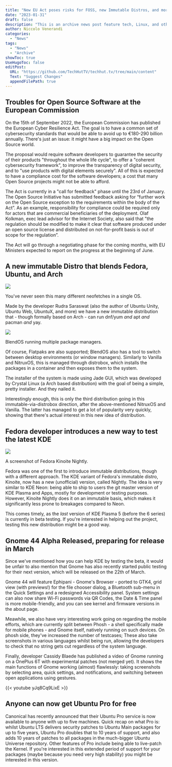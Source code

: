 ```yaml
---
title: "New EU Act poses risks for FOSS, new Immutable Distros, and more!"
date: "2023-01-31"
draft: false
description: "This is an archive news post feature tech, Linux, and other open-source news. This is an older article that was part of a migration. There will be missing images, broken links, and potentially other issues."
author: Niccolo Venerandi
categories:
  - "News"
tags:
  - "News"
  - "Archive"
showToc: true
UseHugoToc: false
editPost:
  URL: "https://github.com/TechHutTV/techhut.tv/tree/main/content"
  Text: "Suggest Changes"
  appendFilePath: true
---
```


## Troubles for Open Source Software at the European Commission

On the 15th of September 2022, the European Commission has published the European Cyber Resilience Act. The goal is to have a common set of cybersecurity standards that would be able to avoid up to €180-290 billion annually. There's just an issue: it might have a big impact on the Open Source world.

The proposal would require software developers to guarantee the security of their products "throughout the whole life cycle", to offer a "coherent cybersecurity framework", to improve the transparency of digital security, and to "use products with digital elements securely". All of this is expected to have a compliance cost for the software developers; a cost that many Open Source projects might not be able to afford.

The Act is currently in a "call for feedback" phase until the 23rd of January. The Open Source Initiative has submitted feedback asking for “further work on the Open Source exception to the requirements within the body of the Act”. As an example, responsibility for compliance could be required only for actors that are commercial beneficiaries of the deployment. Olaf Kolkman, exec lead advisor for the Internet Society, also said that "the regulation should be modified to make it clear that software produced under an open source license and distributed on not-for-profit basis is out of scope for the regulation”.

The Act will go through a negotiating phase for the coming months, with EU Ministers expected to report on the progress at the beginning of June.

## A new immutable Distro that blends Fedora, Ubuntu, and Arch

![](images/image-15.png)

You've never seen this many different neofetches in a single OS.

Made by the developer Rudra Saraswat (also the author of Ubuntu Unity, Ubuntu Web, UbuntuX, and more) we have a new immutable distribution that - though formally based on Arch - can run dnf/yum _and_ apt _and_ pacman _and_ yay.

![](images/image-14.png)

BlendOS running multiple package managers.

Of course, Flatpaks are also supported; BlendOS also has a tool to switch between desktop environments (or window managers). Similarly to Vanilla and NitruxOS, this is managed through distrobox, which installs the packages in a container and then exposes them to the system.

The installer of the system is made using Jade GUI, which was developed by Crystal Linux (a Arch based distribution) with the goal of being a simple, pretty installer. And they nailed it.

Interestingly enough, this is only the third distribution going in this immutable-via-distrobox direction, after the above-mentioned NitruxOS and Vanilla. The latter has managed to get a lot of popularity very quickly, showing that there's actual interest in this new idea of distribution.

## Fedora developer introduces a new way to test the latest KDE

![](images/image-16.png)

A screenshot of Fedora Kinoite Nightly.

Fedora was one of the first to introduce immutable distributions, though with a different approach. The KDE variant of Fedora's immutable distro, Kinoite, now has a new (unofficial) version, called Nightly. The idea is very similar to KDE Neon: being able to ship to users the git master version of KDE Plasma and Apps, mostly for development or testing purposes. However, Kinoite Nightly does it on an immutable basis, which makes it significantly less prone to breakages compared to Neon.

This comes timely, as the _last_ version of KDE Plasma 5 (before the 6 series) is currently in beta testing. If you're interested in helping out the project, testing this new distribution might be a good way.

## Gnome 44 Alpha Released, preparing for release in March

Since we've mentioned how you can help KDE by testing the beta, it would be unfair to also mention that Gnome has also recently started public testing for their next version, which will be released on the 22th of March.

Gnome 44 will feature Ephipani - Gnome's Browser - ported to GTK4, grid view (with previews!) for the file chooser dialog, a Bluetooth sub-menu in the Quick Settings and a redesigned Accessibility panel. System settings can also now share Wi-Fi passwords via QR Codes, the Date & Time panel is more mobile-friendly, and you can see kernel and firmware versions in the about page.

Meawhile, we also have very interesting work going on regarding the mobile efforts, which are currently split between Phosh - a shell specifically made for mobile phones - and Gnome itself, natively running on such devices. On phosh side, they've increased the number of testcases; These also take screenshots in various languages whilst being run, allowing the developers to check that no string gets cut regardless of the system language.

Finally, developer Cassidy Blaede has published a video of Gnome running on a OnePlus 6T with experimental patches (not merged yet). It shows the main functions of Gnome working (almost) flawlessly: taking screenshots by selecting area, quick settings, and notifications, and switching between open applications using gestures.

{{< youtube yJq8Cq9LixE >}}

## Anyone can now get Ubuntu Pro for free


Canonical has recently announced that their Ubuntu Pro service is now available to anyone with up to five machines. Quick recap on what Pro is: whilst Ubuntu LTS delivers security patches to Ubuntu Main packages for up to five years, Ubuntu Pro doubles that to 10 years of support, and also adds 10 years of patches to all packages in the much-bigger Ubuntu Universe repository. Other features of Pro include being able to live-patch the Kernel. If you're interested in this extended period of support for your packages (maybe because you need very high stability) you might be interested in this version.
